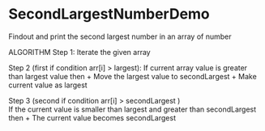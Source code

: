 # SecondLargestNumberDemo
Findout and print the second largest number in an array of number

ALGORITHM
Step 1:
    Iterate the given array

Step 2 (first if condition arr[i] > largest):
    If current array value is greater than largest value then
      + Move the largest value to secondLargest 
      + Make current value as largest

Step 3 (second if condition arr[i] > secondLargest )  
  If the current value is smaller than largest and greater than secondLargest then
      + The current value becomes secondLargest
